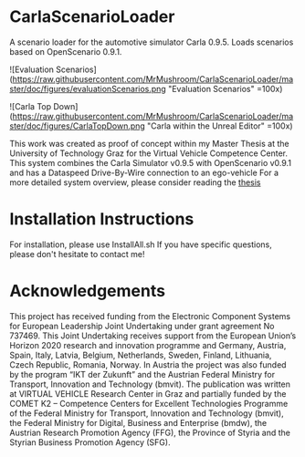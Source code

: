 
# CarlaScenarioLoader
A scenario loader for the automotive simulator Carla 0.9.5. Loads scenarios based on OpenScenario 0.9.1.

![Evaluation Scenarios](https://raw.githubusercontent.com/MrMushroom/CarlaScenarioLoader/master/doc/figures/evaluationScenarios.png "Evaluation Scenarios" =100x)

![Carla Top Down](https://raw.githubusercontent.com/MrMushroom/CarlaScenarioLoader/master/doc/figures/CarlaTopDown.png "Carla within the Unreal Editor" =100x)

This work was created as proof of concept within my Master Thesis at the University of Technology Graz for the Virtual Vehicle Competence Center.
This system combines the Carla Simulator v0.9.5 with OpenScenario v0.9.1 and has a Dataspeed Drive-By-Wire connection to an ego-vehicle
For a more detailed system overview, please consider reading the [thesis](https://github.com/MrMushroom/CarlaScenarioLoader/blob/master/oneside_final.pdf "Development of a Scenario Simulation Platform to Support Autonomous Driving Verification")

# Installation Instructions
For installation, please use InstallAll.sh
If you have specific questions, please don't hesitate to contact me!

# Acknowledgements
This project has received funding from the Electronic Component Systems for European Leadership Joint
Undertaking under grant agreement No 737469. This Joint Undertaking receives support from the European
Union’s Horizon 2020 research and innovation programme and Germany, Austria, Spain, Italy, Latvia, Belgium,
Netherlands, Sweden, Finland, Lithuania, Czech Republic, Romania, Norway. In Austria the project was also funded by the program “IKT der Zukunft” and the Austrian Federal Ministry for Transport, Innovation and Technology (bmvit). The publication was written at VIRTUAL VEHICLE Research Center in Graz and partially funded by the COMET K2 – Competence Centers for Excellent Technologies Programme of the Federal Ministry for Transport, Innovation and Technology (bmvit), the Federal Ministry for Digital, Business and Enterprise (bmdw), the Austrian Research Promotion Agency (FFG), the Province of Styria and the Styrian Business Promotion Agency (SFG).
